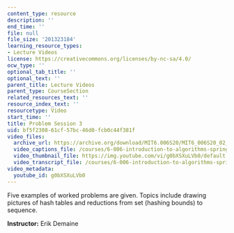```yaml
---
content_type: resource
description: ''
end_time: ''
file: null
file_size: '201323184'
learning_resource_types:
- Lecture Videos
license: https://creativecommons.org/licenses/by-nc-sa/4.0/
ocw_type: ''
optional_tab_title: ''
optional_text: ''
parent_title: Lecture Videos
parent_type: CourseSection
related_resources_text: ''
resource_index_text: ''
resourcetype: Video
start_time: ''
title: Problem Session 3
uid: bf5f2308-61cf-57bc-46d0-fcb0c44f381f
video_files:
  archive_url: https://archive.org/download/MIT6.006S20/MIT6_006S20_02_21_Problem_Session_3_300k.mp4
  video_captions_file: /courses/6-006-introduction-to-algorithms-spring-2020/bdedc121a8aa5712aea43f919e763a50_g0bXSXuLVb0.vtt
  video_thumbnail_file: https://img.youtube.com/vi/g0bXSXuLVb0/default.jpg
  video_transcript_file: /courses/6-006-introduction-to-algorithms-spring-2020/b0daad0af274767463cc825de2134987_g0bXSXuLVb0.pdf
video_metadata:
  youtube_id: g0bXSXuLVb0
---
```


Five examples of worked problems are given. Topics include drawing pictures of hash tables and reductions from set (hashing bounds) to sequence.

**Instructor:** Erik Demaine

